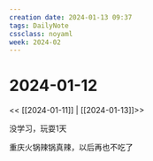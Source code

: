 ```yaml
---
creation date: 2024-01-13 09:37
tags: DailyNote
cssclass: noyaml
week: 2024-02
---
```


# 2024-01-12

<< [[2024-01-11]] | [[2024-01-13]]>>

没学习，玩耍1天

重庆火锅辣锅真辣，以后再也不吃了